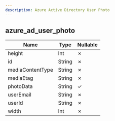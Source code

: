 ```yaml
---
description: Azure Active Directory User Photo
---
```

azure_ad_user_photo
-------------------

| **Name**         | **Type** | **Nullable** |
| ---------------- | -------- | ------------ |
| height           | Int      | &cross;      |
| id               | String   | &cross;      |
| mediaContentType | String   | &cross;      |
| mediaEtag        | String   | &cross;      |
| photoData        | String   | &check;      |
| userEmail        | String   | &cross;      |
| userId           | String   | &cross;      |
| width            | Int      | &cross;      |
